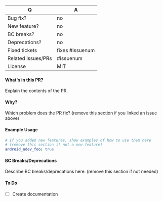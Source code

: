 | Q | A
| --- | ---
| Bug fix? | no
| New feature? | no
| BC breaks? | no
| Deprecations? | no
| Fixed tickets | fixes #issuenum
| Related issues/PRs | #issuenum
| License | MIT

#### What's in this PR?

Explain the contents of the PR.

#### Why?

Which problem does the PR fix? (remove this section if you linked an issue above)

#### Example Usage

```yaml
# If you added new features, show examples of how to use them here
# (remove this section if not a new feature)
android_udev_foo: true
```

#### BC Breaks/Deprecations

Describe BC breaks/deprecations here. (remove this section if not needed)

#### To Do

- [ ] Create documentation
